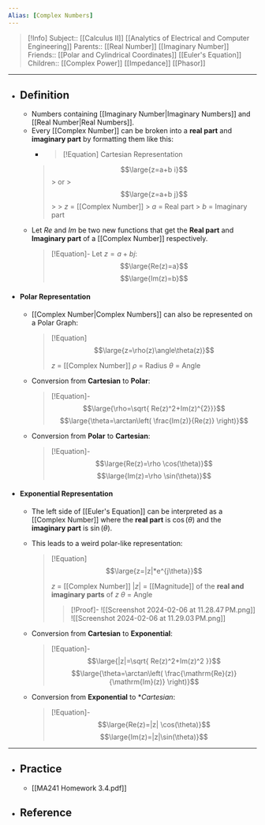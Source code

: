 ```yaml
---
Alias: [Complex Numbers]
---
```

> [!Info]
> Subject:: [[Calculus II]] [[Analytics of Electrical and Computer Engineering]]
> Parents:: [[Real Number]] [[Imaginary Number]] 
> Friends:: [[Polar and Cylindrical Coordinates]] [[Euler's Equation]]
> Children:: [[Complex Power]] [[Impedance]] [[Phasor]]
---
- ## Definition
	- Numbers containing [[Imaginary Number|Imaginary Numbers]] and [[Real Number|Real Numbers]].
	- Every [[Complex Number]] can be broken into a **real part** and **imaginary part** by formatting them like this:
		- > [!Equation]
		  > Cartesian Representation
		>  $$\large{z=a+b i}$$
		  > or 
		  > $$\large{z=a+b j}$$
		  > 
		  > $z$ = [[Complex Number]]
		  > $a$ = Real part
		  > $b$ = Imaginary part
	- Let $Re$ and $Im$ be two new functions that get the **Real part** and **Imaginary part** of a [[Complex Number]] respectively.
	  > [!Equation]-
	  > Let $z=a+bj$:
	  > $$\large{Re(z)=a}$$
	  > $$\large{Im(z)=b}$$
- #### Polar Representation
	- [[Complex Number|Complex Numbers]] can also be represented on a Polar Graph:
	  > [!Equation]
	  > $$\large{z=\rho(z)\angle\theta(z)}$$
	  > 
	  > $z$ = [[Complex Number]]
	  > $\rho$ = Radius
	  > $\theta$ = Angle
	  
	- Conversion from **Cartesian** to **Polar**:
	  > [!Equation]-
	  > $$\large{\rho=\sqrt{ Re(z)^2+Im(z)^{2}}}$$
	  > $$\large{\theta=\arctan\left( \frac{Im(z)}{Re(z)} \right)}$$
	  
	- Conversion from **Polar** to **Cartesian**:
	  > [!Equation]-
	  > $$\large{Re(z)=\rho \cos(\theta)}$$
	  > $$\large{Im(z)=\rho \sin(\theta)}$$
- #### Exponential Representation
	- The left side of [[Euler's Equation]] can be interpreted as a [[Complex Number]] where the **real part** is $\cos(\theta)$ and the **imaginary part** is $\sin(\theta)$.
	- This leads to a weird polar-like representation:
	  > [!Equation]
	  > $$\large{z=|z|*e^{j\theta}}$$
	  > 
	  > $z$ = [[Complex Number]]
	  > $|z|$ = [[Magnitude]] of the **real and imaginary parts** of $z$
	  > $\theta$ = Angle
	  > > [!Proof]-
	  > > ![[Screenshot 2024-02-06 at 11.28.47 PM.png]]
	  > > ![[Screenshot 2024-02-06 at 11.29.03 PM.png]]
	  
	- Conversion from **Cartesian** to **Exponential**:
	  > [!Equation]-
	  > $$\large{|z|=\sqrt{ Re(z)^2+Im(z)^2 }}$$
	  > $$\large{\theta=\arctan\left( \frac{\mathrm{Re}(z)}{\mathrm{Im}(z)} \right)}$$
	- Conversion from **Exponential** to **Cartesian*:
	  > [!Equation]-
	  > $$\large{Re(z)=|z| \cos(\theta)}$$
	  > $$\large{Im(z)=|z|\sin(\theta)}$$
---
- ## Practice
	- [[MA241 Homework 3.4.pdf]]
- ## Reference